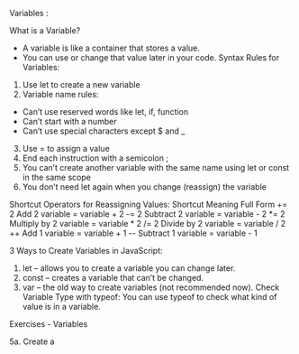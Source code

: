 Variables : 

What is a Variable?
* A variable is like a container that stores a value.
* You can use or change that value later in your code.
Syntax Rules for Variables:
1. Use let to create a new variable
2. Variable name rules:
*  Can’t use reserved words like let, if, function
* Can’t start with a number
*  Can’t use special characters except $ and _ 

3. Use = to assign a value
4. End each instruction with a semicolon ;
5. You can’t create another variable with the same name using let or const in the same scope
6. You don’t need let again when you change (reassign) the variable

Shortcut Operators for Reassigning Values:
Shortcut	Meaning	Full Form
+= 2	Add 2	variable = variable + 2
-= 2	Subtract 2	variable = variable - 2
*= 2	Multiply by 2	variable = variable * 2
/= 2	Divide by 2	variable = variable / 2
++	Add 1	variable = variable + 1
--	Subtract 1	variable = variable - 1

3 Ways to Create Variables in JavaScript:

1. let – allows you to create a variable you can change later.
2. const – creates a variable that can’t be changed.
3. var – the old way to create variables (not recommended now).
Check Variable Type with typeof:
You can use typeof to check what kind of value is in a variable.


Exercises - Variables

5a. Create a <script> element. Inside the <script>, create a variable called 'name', and save your name in this variable (as a string).
5b. Continuing from 5a, display the message 'My name is: $(name]' in the console (insert the 'name' variable created in 5a into this message).

javaScript/Day3 /images/5ab.png

5c. At a restaurant, you order 1 coffee ($5), 2 bagels ($3 each), and 1 soup ($9). Calculate the cost and save it in a variable called 'cost'.
5d. Continuing from 5c, display 'Cost of food: $$ {cost}' in the console. 5e. Let's say the restaurant charges a "10% " tax. Using the 'cost' variable from 5c, calculate the tax (hint: multiply by 0.1), and save the result in a variable.
5f. Continuing from 5e, display 'Tax (10%): $$(tax}' in the console.
5g. Continuing from 5f, calculate the total (cost + tax), save it in a variable called 'totalCost', and display the message 'Total cost: $$(totalCost}' in the console.

javaScript/Day3 /images/5cdefg.png

5h. In the Cart Quantity project, add 2 more buttons '+4 and '+5', which increase the quantity by 4 and 5 when you click them. Try using +=
5i. In the Cart Quantity project, add a button 'Remove from cart', which decreases the cart quantity by 1.
5j. Add 2 buttons '-2' and '-3', which decrease the quantity by 2 and 3.
5k. Use the shortcuts -- and -= in 5i and 5j.

javaScript/Day3 /images/5hijk.png

building a calculator 

1. Go to 'supersimple.dev/projects/calculator' in your browser.
2. Open the Console and click the calculator buttons to see how it works.
Setup: create a new file calculator.html for this project.
5l. Add the HTML structure (<!DOCTYPE html>, ‹html>, ‹head>, <body>).
Add a <title> with the text 'Calculator'
5m. Create these 5 buttons:
2
3
5n. Create a <script>, create a variable called 'calculation', and save an empty string inside: let calculation =";
(This variable will store the calculation like '1 + 2' or '71 + 2 + 2)
5o. When we click the '' button:
• Add the string '7' to the calculation variable: calculation += ';
• Display the calculation in the console: console.log(calculation);
5p. Do the same for the '2', '3', and '+' buttons (add ' + ' instead of '+).
5q. When we click the ' button, use the code: eval(calculation);
(eval(.) converts the calculation string into actual math)
• Save the result back in 'calculation': calculation = eval(calculation);
• Display the result in the console: console.log(calculation);
5r. Create the rest of the buttons in the calculator. To create multiple rows of buttons, put the buttons inside <p> elements


javaScript/Day3 /images/calculator5.png

javaScript/Day3 /calcualtor.html